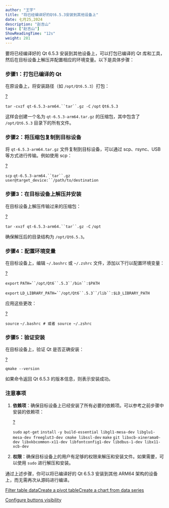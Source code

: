 ```yaml
---
author: "王宇"
title: "将已经编译好的Qt6.5.3安装到其他设备上"
date: 七月25,2024
description: "赵吉山"
tags: ["赵吉山"]
ShowReadingTime: "12s"
weight: 281
---
```

要将已经编译好的 Qt 6.5.3 安装到其他设备上，可以打包已编译的 Qt 库和工具，然后在目标设备上解压并配置相应的环境变量。以下是具体步骤：

### 步骤1：打包已编译的 Qt

在原设备上，将安装路径（如 `/opt/Qt6.5.3`）打包：

[?](#)

`tar` `-cvzf qt-6.5.3-arm64.``tar``.gz -C` `/opt` `Qt6.5.3`

这样会创建一个名为 `qt-6.5.3-arm64.tar.gz` 的压缩包，其中包含了 `/opt/Qt6.5.3` 目录下的所有文件。

### 步骤2：将压缩包复制到目标设备

将 `qt-6.5.3-arm64.tar.gz` 文件复制到目标设备，可以通过 scp、rsync、USB 等方式进行传输。例如使用 scp：

[?](#)

`scp` `qt-6.5.3-arm64.``tar``.gz user@target_device:``/path/to/destination`

### 步骤3：在目标设备上解压并安装

在目标设备上解压传输过来的压缩包：

[?](#)

`tar` `-xvzf qt-6.5.3-arm64.``tar``.gz -C` `/opt`

确保解压后的目录结构为 `/opt/Qt6.5.3`。

### 步骤4：配置环境变量

在目标设备上，编辑 `~/.bashrc` 或 `~/.zshrc` 文件，添加以下行以配置环境变量：

[?](#)

`export` `PATH=``/opt/Qt6``.5.3``/bin``:$PATH`

`export` `LD_LIBRARY_PATH=``/opt/Qt6``.5.3``/lib``:$LD_LIBRARY_PATH`

应用这些更改：

[?](#)

`source` `~/.bashrc`  `# 或者 source ~/.zshrc`

### 步骤5：验证安装

在目标设备上，验证 Qt 是否正确安装：

[?](#)

`qmake --version`

如果命令返回 Qt 6.5.3 的版本信息，则表示安装成功。

### 注意事项

1.  **依赖项**：确保目标设备上已经安装了所有必要的依赖项。可以参考之前步骤中安装的依赖项：
    
    [?](#)
    
    `sudo` `apt-get` `install` `-y build-essential libgl1-mesa-dev libglu1-mesa-dev freeglut3-dev cmake libssl-dev` `make` `git libxcb-xinerama0-dev libxkbcommon-x11-dev libfontconfig1-dev libdbus-1-dev libx11-xcb-dev`
    
2.  **权限**：确保目标设备上的用户有足够的权限来解压和安装文件。如果需要，可以使用 `sudo` 进行解压和安装。
    

通过上述步骤，你可以将已编译好的 Qt 6.5.3 安装到其他 ARM64 架构的设备上，而无需再次从源码进行编译。

  

[Filter table data](#)[Create a pivot table](#)[Create a chart from data series](#)

[Configure buttons visibility](/users/tfac-settings.action)